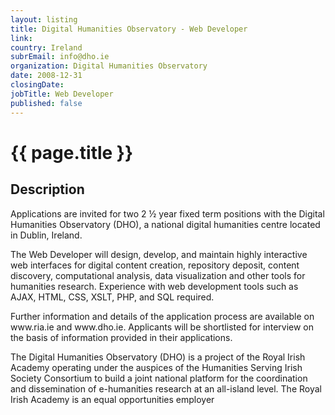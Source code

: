 ```yaml
---
layout: listing
title: Digital Humanities Observatory - Web Developer
link:
country: Ireland
subrEmail: info@dho.ie
organization: Digital Humanities Observatory 
date: 2008-12-31
closingDate: 
jobTitle: Web Developer
published: false
---
```



# {{ page.title }}

## Description



<p>Applications are invited for two 2 ½ year fixed term positions with the Digital Humanities Observatory (DHO), a national digital humanities centre located in Dublin, Ireland.</p> 

<p>The Web Developer will design, develop, and maintain highly interactive web interfaces for digital content creation, repository deposit, content discovery, computational analysis, data visualization and other tools for humanities research. Experience with web development tools such as AJAX,  HTML, CSS, XSLT, PHP, and SQL required. </p>

<p>Further information and details of the application process are available on www.ria.ie and www.dho.ie.  Applicants will be shortlisted for interview on the basis of information provided in their applications. </p>

<p>The Digital Humanities Observatory (DHO) is a project of the Royal Irish Academy operating under the auspices of the Humanities Serving Irish Society Consortium to build a joint national platform for the coordination and dissemination of e-humanities research at an all-island level.  The Royal Irish Academy is an equal opportunities employer </p>
